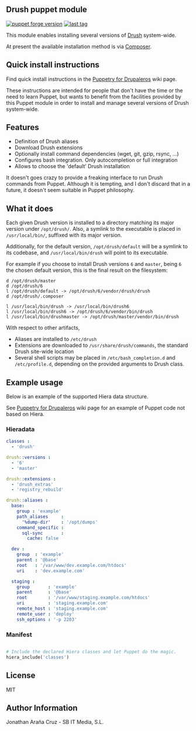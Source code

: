 ## Drush puppet module

[![puppet forge version](https://img.shields.io/puppetforge/v/jonhattan/drush.svg)](http://forge.puppetlabs.com/jonhattan/drush) [![last tag](https://img.shields.io/github/tag/jonhattan/puppet-drush.svg)](https://github.com/jonhattan/puppet-drush/tags)

This module enables installing several versions of [Drush](http://www.drush.org/) system-wide.

At present the available installation method is via [Composer](https://getcomposer.org/).


## Quick install instructions

Find quick install instructions in the [Puppetry for Drupaleros](https://github.com/jonhattan/puppet-drush/wiki/Puppetry-for-Drupaleros)
wiki page.

These instructions are intended for people that don't have the time or the
need to learn Puppet, but wants to benefit from the facilities provided by
this Puppet module in order to install and manage several versions of Drush
system-wide.


## Features

  * Definition of Drush aliases
  * Download Drush extensions
  * Optionally install command dependencies (wget, git, gzip, rsync, ...)
  * Configures bash integration. Only autocompletion or full integration
  * Allows to choose the 'default' Drush installation

It doesn't goes crazy to provide a freaking interface to run Drush commands
from Puppet. Although it is tempting, and I don't discard that in a future,
it doesn't seem suitable in Puppet philosophy.


## What it does

Each given Drush version is installed to a directory matching its major
version under `/opt/drush/`. Also, a symlink to the executable is placed
in `/usr/local/bin/`, suffixed with its major version.

Additionally, for the default version, `/opt/drush/default` will be a symlink
to its codebase, and `/usr/local/bin/drush` will point to its executable.

For example if you choose to install Drush versions `6` and `master`, being
`6` the chosen default version, this is the final result on the filesystem:

```
d /opt/drush/master
d /opt/drush/6
l /opt/drush/default -> /opt/drush/6/vendor/drush/drush
d /opt/drush/.composer

l /usr/local/bin/drush -> /usr/local/bin/drush6
l /usr/local/bin/drush6 -> /opt/drush/6/vendor/bin/drush
l /usr/local/bin/drushmaster -> /opt/drush/master/vendor/bin/drush
```

With respect to other artifacts,

 * Aliases are installed to `/etc/drush`
 * Extensions are downloaded to `/usr/share/drush/commands`, the standard Drush
site-wide location
 * Several shell scripts may be placed in `/etc/bash_completion.d` and
`/etc/profile.d`, depending on the provided arguments to Drush class.


## Example usage

Below is an example of the supported Hiera data structure.

See [Puppetry for Drupaleros](https://github.com/jonhattan/puppet-drush/wiki/Puppetry-for-Drupaleros)
wiki page for an example of Puppet code not based on Hiera.

### Hieradata

```yaml
classes :
  - 'drush'

drush::versions :
  - '6'
  - 'master'

drush::extensions :
  - 'drush_extras'
  - 'registry_rebuild'

drush::aliases :
  base:
    group : 'example'
    path_aliases     :
      '%dump-dir'    : '/opt/dumps'
    command_specific :
      sql-sync       :
        cache: false

  dev :
    group  : 'example'
    parent : '@base'
    root   : '/var/www/dev.example.com/htdocs'
    uri    : 'dev.example.com'

  staging :
    group       : 'example'
    parent      : '@base'
    root        : '/var/www/staging.example.com/htdocs'
    uri         : 'staging.example.com'
    remote_host : 'staging.example.com'
    remote_user : 'deploy'
    ssh_options : '-p 2203'

```


### Manifest

```ruby

# Include the declared Hiera classes and let Puppet do the magic.
hiera_include('classes')
```

## License

MIT


## Author Information

Jonathan Araña Cruz - SB IT Media, S.L.

